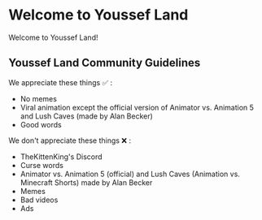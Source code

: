 # Welcome to Youssef Land

Welcome to Youssef Land! 

## Youssef Land Community Guidelines

We appreciate these things :white_check_mark: :

* No memes
* Viral animation except the official version of Animator vs. Animation 5 and Lush Caves (made by Alan Becker)
* Good words

We don't appreciate these things :x: :

* TheKittenKing's Discord
* Curse words
* Animator vs. Animation 5 (official) and Lush Caves (Animation vs. Minecraft Shorts) made by Alan Becker
* Memes
* Bad videos
* Ads
